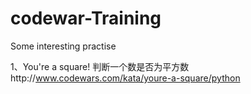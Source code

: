# codewar-Training
Some interesting practise

1、You're a square!
判断一个数是否为平方数http://www.codewars.com/kata/youre-a-square/python
